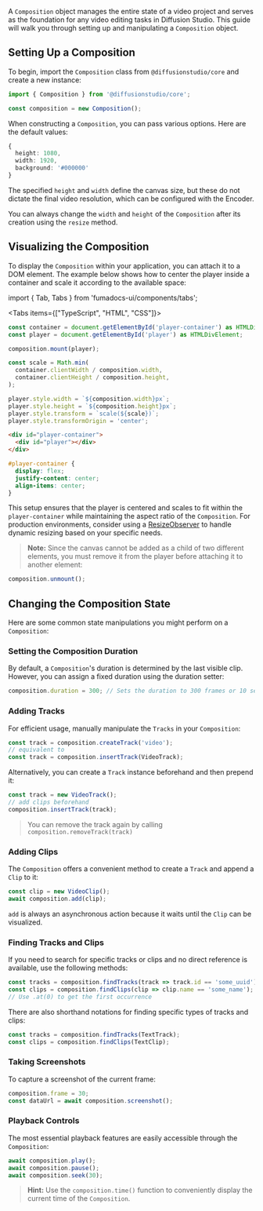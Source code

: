 A `Composition` object manages the entire state of a video project and serves as the foundation for any video editing tasks in Diffusion Studio. This guide will walk you through setting up and manipulating a `Composition` object.

## Setting Up a Composition

To begin, import the `Composition` class from `@diffusionstudio/core` and create a new instance:

```typescript
import { Composition } from '@diffusionstudio/core';

const composition = new Composition();
```

When constructing a `Composition`, you can pass various options. Here are the default values:

```typescript
{
  height: 1080,
  width: 1920,
  background: '#000000'
}
```

The specified `height` and `width` define the canvas size, but these do not dictate the final video resolution, which can be configured with the Encoder. 

You can always change the `width` and `height` of the `Composition` after its creation using the `resize` method.

## Visualizing the Composition

To display the `Composition` within your application, you can attach it to a DOM element. The example below shows how to center the player inside a container and scale it according to the available space:

import { Tab, Tabs } from 'fumadocs-ui/components/tabs';

<Tabs items={["TypeScript", "HTML", "CSS"]}>
```typescript tab="TypeScript"
const container = document.getElementById('player-container') as HTMLDivElement;
const player = document.getElementById('player') as HTMLDivElement;

composition.mount(player);

const scale = Math.min(
  container.clientWidth / composition.width,
  container.clientHeight / composition.height,
);

player.style.width = `${composition.width}px`;
player.style.height = `${composition.height}px`;
player.style.transform = `scale(${scale})`;
player.style.transformOrigin = 'center';
```

```html tab="HTML"
<div id="player-container">
  <div id="player"></div>
</div>
```

```css tab="CSS"
#player-container {
  display: flex;
  justify-content: center;
  align-items: center;
}
```
</Tabs>

This setup ensures that the player is centered and scales to fit within the `player-container` while maintaining the aspect ratio of the `Composition`. For production environments, consider using a [ResizeObserver](https://developer.mozilla.org/en-US/docs/Web/API/ResizeObserver) to handle dynamic resizing based on your specific needs.

> **Note:** Since the canvas cannot be added as a child of two different elements, you must remove it from the player before attaching it to another element:
```typescript
composition.unmount();
```

## Changing the Composition State

Here are some common state manipulations you might perform on a `Composition`:

### **Setting the Composition Duration**

By default, a `Composition`'s duration is determined by the last visible clip. However, you can assign a fixed duration using the duration setter:

```typescript
composition.duration = 300; // Sets the duration to 300 frames or 10 seconds
```

### **Adding Tracks**

For efficient usage, manually manipulate the `Tracks` in your `Composition`:

```typescript
const track = composition.createTrack('video');
// equivalent to
const track = composition.insertTrack(VideoTrack);
```

Alternatively, you can create a `Track` instance beforehand and then prepend it:

```typescript
const track = new VideoTrack();
// add clips beforehand
composition.insertTrack(track);
```

> You can remove the track again by calling `composition.removeTrack(track)`

### **Adding Clips**

The `Composition` offers a convenient method to create a `Track` and append a `Clip` to it:

```typescript
const clip = new VideoClip();
await composition.add(clip);
```

`add` is always an asynchronous action because it waits until the `Clip` can be visualized.

### **Finding Tracks and Clips**

If you need to search for specific tracks or clips and no direct reference is available, use the following methods:

```typescript
const tracks = composition.findTracks(track => track.id == 'some_uuid'); 
const clips = composition.findClips(clip => clip.name == 'some_name');
// Use .at(0) to get the first occurrence
```

There are also shorthand notations for finding specific types of tracks and clips:

```typescript
const tracks = composition.findTracks(TextTrack);
const clips = composition.findClips(TextClip);
```

### **Taking Screenshots**

To capture a screenshot of the current frame:

```typescript
composition.frame = 30;
const dataUrl = await composition.screenshot();
```

### **Playback Controls**

The most essential playback features are easily accessible through the `Composition`:

```typescript
await composition.play();
await composition.pause();
await composition.seek(30);
```

> **Hint:** Use the `composition.time()` function to conveniently display the current time of the `Composition`.
